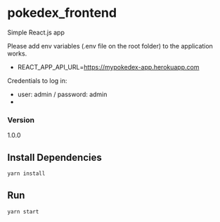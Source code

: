 # pokedex_frontend

Simple React.js app 

Please add env variables (.env file on the root folder) to the application works.
- REACT_APP_API_URL=https://mypokedex-app.herokuapp.com

Credentials to log in:
- user: admin / password: admin
- 
### Version

1.0.0

## Install Dependencies

```bash
yarn install 
```

## Run

```bash
yarn start
```
